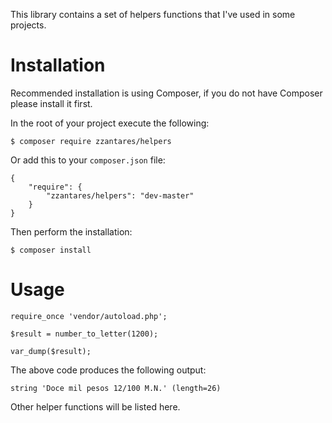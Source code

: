 This library contains a set of helpers functions that I've used in some
projects.

# Installation

Recommended installation is using Composer, if you do not have Composer please
install it first.

In the root of your project execute the following:

```
$ composer require zzantares/helpers
```

Or add this to your `composer.json` file:

```
{
    "require": {
        "zzantares/helpers": "dev-master"
    }
}
```

Then perform the installation:

```
$ composer install
```


# Usage

```
require_once 'vendor/autoload.php';

$result = number_to_letter(1200);

var_dump($result);
```

The above code produces the following output:

```
string 'Doce mil pesos 12/100 M.N.' (length=26)
```

Other helper functions will be listed here.

